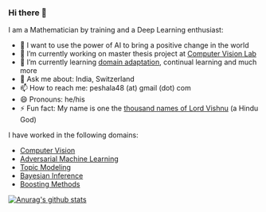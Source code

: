 ### Hi there 👋

I am a Mathematician by training and a Deep Learning enthusiast:

- :goal_net: I want to use the power of AI to bring a positive change in the world​
- 🔭 I’m currently working on master thesis project at [Computer Vision Lab](https://vision.ee.ethz.ch/)
- 🌱 I’m currently learning [domain adaptation](https://en.wikipedia.org/wiki/Domain_adaptation), continual learning and much more
- 💬 Ask me about: India, Switzerland
- 📫 How to reach me: peshala48 (at) gmail (dot) com
- 😄 Pronouns: he/his
- ⚡ Fun fact: My name is one the [thousand names of Lord Vishnu](https://en.wikipedia.org/wiki/Vishnu_Sahasran%C4%81ma) (a Hindu God)



I have worked in the following domains:

- [Computer Vision](https://en.wikipedia.org/wiki/Computer_vision)
- [Adversarial Machine Learning](https://en.wikipedia.org/wiki/Adversarial_machine_learning)
- [Topic Modeling](https://en.wikipedia.org/wiki/Topic_model)
- [Bayesian Inference](https://en.wikipedia.org/wiki/Bayesian_inference)
- [Boosting Methods](https://en.wikipedia.org/wiki/Boosting_(machine_learning))

[![Anurag's github stats](https://github-readme-stats.vercel.app/api?username=agpeshal&count_private=true&show_icons=true&hide=stars&theme=algolia)](https://github.com/anuraghazra/github-readme-stats)
